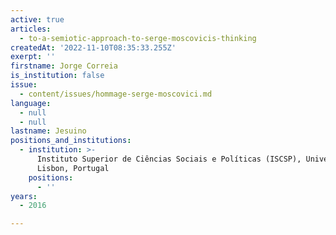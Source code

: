 ```yaml
---
active: true
articles:
  - to-a-semiotic-approach-to-serge-moscovicis-thinking
createdAt: '2022-11-10T08:35:33.255Z'
exerpt: ''
firstname: Jorge Correia
is_institution: false
issue:
  - content/issues/hommage-serge-moscovici.md
language:
  - null
  - null
lastname: Jesuino
positions_and_institutions:
  - institution: >-
      Instituto Superior de Ciências Sociais e Políticas (ISCSP), University of
      Lisbon, Portugal
    positions:
      - ''
years:
  - 2016

---
```

